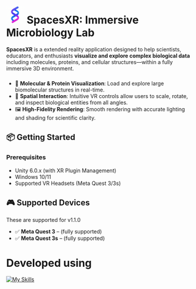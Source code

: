 # <img src="https://raw.githubusercontent.com/AshwinRaikar88/SpacesXR/refs/heads/main/Assets/Sprites/Icons/Spaces_logo.jpeg" width="48"> SpacesXR: Immersive Microbiology Lab

**SpacesXR** is a extended reality application designed to help scientists, educators, and enthusiasts **visualize and explore complex biological data** 
including molecules, proteins, and cellular structures—within a fully immersive 3D environment.

### 
- 🧪 **Molecular & Protein Visualization**: Load and explore large biomolecular structures in real-time.
- 🧭 **Spatial Interaction**: Intuitive VR controls allow users to scale, rotate, and inspect biological entities from all angles.
- 🖼️ **High-Fidelity Rendering**: Smooth rendering with accurate lighting and shading for scientific clarity.

## 📦 Getting Started
### Prerequisites
- Unity 6.0.x (with XR Plugin Management)
- Windows 10/11
- Supported VR Headsets (Meta Quest 3/3s)

## 🎮 Supported Devices
These are supported for v1.1.0
- ✅ **Meta Quest 3** – (fully supported)
- ✅ **Meta Quest 3s** – (fully supported)

# Developed using
[![My Skills](https://skillicons.dev/icons?i=unity,vscode,blender,windows,cs)](https://skillicons.dev)
